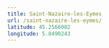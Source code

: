 ```yaml
---
title: Saint-Nazaire-les-Eymes
url: /saint-nazaire-les-eymes/
latitude: 45.2566002
longitude: 5.8490243
---
```

